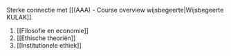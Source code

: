 Sterke connectie met [[(AAA) - Course overview wijsbegeerte|Wijsbegeerte KULAK]]
1. [[Filosofie en economie]]
2. [[Ethische theoriën]]
3. [[Institutionele ethiek]]